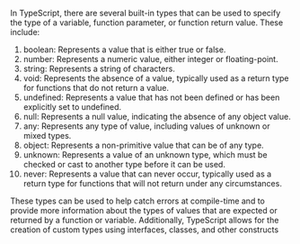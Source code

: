 In TypeScript, there are several built-in types that can be used to specify the type of a variable, function parameter, or function return value. These include:

1. boolean: Represents a value that is either true or false.
2. number: Represents a numeric value, either integer or floating-point.
3. string: Represents a string of characters.
4. void: Represents the absence of a value, typically used as a return type for functions that do not return a value.
5. undefined: Represents a value that has not been defined or has been explicitly set to undefined.
6. null: Represents a null value, indicating the absence of any object value.
7. any: Represents any type of value, including values of unknown or mixed types.
8. object: Represents a non-primitive value that can be of any type.
9. unknown: Represents a value of an unknown type, which must be checked or cast to another type before it can be used.
10. never: Represents a value that can never occur, typically used as a return type for functions that will not return under any circumstances.


These types can be used to help catch errors at compile-time and to provide more information about the types of values that are expected or returned by a function or variable. Additionally, TypeScript allows for the creation of custom types using interfaces, classes, and other constructs